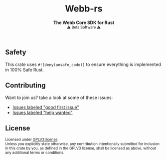<h1 align="center">Webb-rs</h1>

<p align="center">
    <strong>The Webb Core SDK for Rust</strong>
    <br />
    <sub> ⚠️ Beta Software ⚠️ </sub>
</p>

<br />

## Safety

This crate uses `#![deny(unsafe_code)]` to ensure everything is implemented in
100% Safe Rust.

## Contributing

Want to join us? take a look at some of these issues:

- [Issues labeled "good first issue"][good-first-issue]
- [Issues labeled "help wanted"][help-wanted]

[good-first-issue]: https://github.com/webb-tools/webb-rs/labels/good%20first%20issue
[help-wanted]: https://github.com/webb-tools/webb-rs/labels/help%20wanted

## License

<sup>
Licensed under <a href="LICENSE">GPLV3 license</a>.
</sup>

<br/>

<sub>
Unless you explicitly state otherwise, any contribution intentionally submitted
for inclusion in this crate by you, as defined in the GPLV3 license, shall
be licensed as above, without any additional terms or conditions.
</sub>

